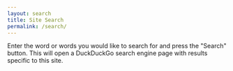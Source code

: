 ```yaml
---
layout: search
title: Site Search
permalink: /search/
---
```


Enter the word or words you would like to search for and press the "Search" button.
This will open a DuckDuckGo search engine page with results specific to this site.


